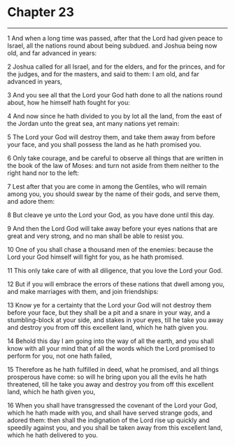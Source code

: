 # Chapter 23

***

1 And when a long time was passed, after that the Lord had given peace to Israel, all the nations round about being subdued. and Joshua being now old, and far advanced in years: 

2 Joshua called for all Israel, and for the elders, and for the princes, and for the judges, and for the masters, and said to them: I am old, and far advanced in years,

3 And you see all that the Lord your God hath done to all the nations round about, how he himself hath fought for you:

4 And now since he hath divided to you by lot all the land, from the east of the Jordan unto the great sea, ant many nations yet remain:

5 The Lord your God will destroy them, and take them away from before your face, and you shall possess the land as he hath promised you.

6 Only take courage, and be careful to observe all things that are written in the book of the law of Moses: and turn not aside from them neither to the right hand nor to the left:

7 Lest after that you are come in among the Gentiles, who will remain among you, you should swear by the name of their gods, and serve them, and adore them:

8 But cleave ye unto the Lord your God, as you have done until this day.

9 And then the Lord God will take away before your eyes nations that are great and very strong, and no man shall be able to resist you.

10 One of you shall chase a thousand men of the enemies: because the Lord your God himself will fight for you, as he hath promised.

11 This only take care of with all diligence, that you love the Lord your God.

12 But if you will embrace the errors of these nations that dwell among you, and make marriages with them, and join friendships:

13 Know ye for a certainty that the Lord your God will not destroy them before your face, but they shall be a pit and a snare in your way, and a stumbling-block at your side, and stakes in your eyes, till he take you away and destroy you from off this excellent land, which he hath given you.

14 Behold this day I am going into the way of all the earth, and you shall know with all your mind that of all the words which the Lord promised to perform for you, not one hath failed,

15 Therefore as he hath fulfilled in deed, what he promised, and all things prosperous have come: so will he bring upon you all the evils he hath threatened, till he take you away and destroy you from off this excellent land, which he hath given you,

16 When you shall have transgressed the covenant of the Lord your God, which he hath made with you, and shall have served strange gods, and adored them: then shall the indignation of the Lord rise up quickly and speedily against you, and you shall be taken away from this excellent land, which he hath delivered to you.

